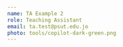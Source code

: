 ```yaml
---
name: TA Example 2
role: Teaching Assistant
email: ta.test@psut.edu.jo
photo: tools/copilot-dark-green.png
---
```

